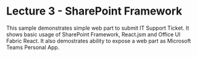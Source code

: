 # Lecture 3 - SharePoint Framework
This sample demonstrates simple web part to submit IT Support Ticket.
It shows basic usage of SharePoint Framework, React.jsm and Office UI Fabric React.
It also demostrates ability to expose a web part as Microsoft Teams Personal App.
